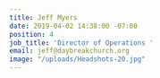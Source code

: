 ```yaml
---
title: Jeff Myers
date: 2019-04-02 14:38:00 -07:00
position: 4
job_title: 'Director of Operations '
email: jeff@daybreakchurch.org
image: "/uploads/Headshots-20.jpg"
---
```



